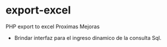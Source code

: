 # export-excel
PHP export to excel
Proximas Mejoras
 - Brindar interfaz para el ingreso dinamico de la consulta Sql.
